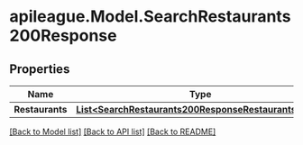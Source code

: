 # apileague.Model.SearchRestaurants200Response

## Properties

Name | Type | Description | Notes
------------ | ------------- | ------------- | -------------
**Restaurants** | [**List&lt;SearchRestaurants200ResponseRestaurantsInner&gt;**](SearchRestaurants200ResponseRestaurantsInner.md) |  | [optional] 

[[Back to Model list]](../README.md#documentation-for-models) [[Back to API list]](../README.md#documentation-for-api-endpoints) [[Back to README]](../README.md)


